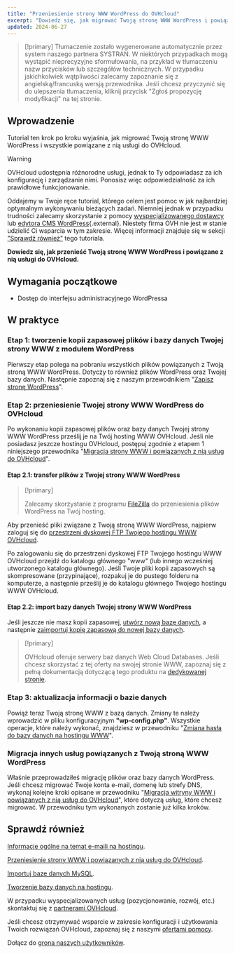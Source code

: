 ```yaml
---
title: "Przeniesienie strony WWW WordPress do OVHcloud"
excerpt: "Dowiedz się, jak migrować Twoją stronę WWW WordPress i powiązane z nią usługi do OVHcloud"
updated: 2024-06-27
---
```


> [!primary]
> Tłumaczenie zostało wygenerowane automatycznie przez system naszego partnera SYSTRAN. W niektórych przypadkach mogą wystąpić nieprecyzyjne sformułowania, na przykład w tłumaczeniu nazw przycisków lub szczegółów technicznych. W przypadku jakichkolwiek wątpliwości zalecamy zapoznanie się z angielską/francuską wersją przewodnika. Jeśli chcesz przyczynić się do ulepszenia tłumaczenia, kliknij przycisk "Zgłoś propozycję modyfikacji" na tej stronie.
>

## Wprowadzenie

Tutorial ten krok po kroku wyjaśnia, jak migrować Twoją stronę WWW WordPress i wszystkie powiązane z nią usługi do OVHcloud.

> [!warning]
>
> OVHcloud udostępnia różnorodne usługi, jednak to Ty odpowiadasz za ich konfigurację i zarządzanie nimi. Ponosisz więc odpowiedzialność za ich prawidłowe funkcjonowanie.
>
> Oddajemy w Twoje ręce tutorial, którego celem jest pomoc w jak najbardziej optymalnym wykonywaniu bieżących zadań. Niemniej jednak w przypadku trudności zalecamy skorzystanie z pomocy [wyspecjalizowanego dostawcy](/links/partner) lub [edytora CMS WordPress](https://wordpress.com/pl/support/){.external}. Niestety firma OVH nie jest w stanie udzielić Ci wsparcia w tym zakresie. Więcej informacji znajduje się w sekcji ["Sprawdź również"](#go-further) tego tutoriala.
>

**Dowiedz się, jak przenieść Twoją stronę WWW WordPress i powiązane z nią usługi do OVHcloud.**

## Wymagania początkowe

- Dostęp do interfejsu administracyjnego WordPressa

## W praktyce

### Etap 1: tworzenie kopii zapasowej plików i bazy danych Twojej strony WWW z modułem WordPress

Pierwszy etap polega na pobraniu wszystkich plików powiązanych z Twoją stroną WWW WordPress. Dotyczy to również plików WordPress oraz Twojej bazy danych. Następnie zapoznaj się z naszym przewodnikiem "[Zapisz stronę WordPress](/pages/web_cloud/web_hosting/how_to_backup_your_wordpress)".

### Etap 2: przeniesienie Twojej strony WWW WordPress do OVHcloud

Po wykonaniu kopii zapasowej plików oraz bazy danych Twojej strony WWW WordPress prześlij je na Twój hosting WWW OVHcloud. Jeśli nie posiadasz jeszcze hostingu OVHcloud, postępuj zgodnie z etapem 1 niniejszego przewodnika "[Migracja strony WWW i powiązanych z nią usług do OVHcloud](/pages/web_cloud/web_hosting/hosting_migrating_to_ovh)".

#### Etap 2.1: transfer plików z Twojej strony WWW WordPress

> [!primary]
>
> Zalecamy skorzystanie z programu [FileZilla](/pages/web_cloud/web_hosting/ftp_filezilla_user_guide) do przeniesienia plików WordPress na Twój hosting.
>

Aby przenieść pliki związane z Twoją stroną WWW WordPress, najpierw zaloguj się do [przestrzeni dyskowej FTP Twojego hostingu WWW OVHcloud](/pages/web_cloud/web_hosting/ftp_connection).

Po zalogowaniu się do przestrzeni dyskowej FTP Twojego hostingu WWW OVHcloud przejdź do katalogu głównego "www" (lub innego wcześniej utworzonego katalogu głównego). Jeśli Twoje pliki kopii zapasowych są skompresowane (przypinające), rozpakuj je do pustego folderu na komputerze, a następnie prześlij je do katalogu głównego Twojego hostingu WWW OVHcloud.

#### Etap 2.2: import bazy danych Twojej strony WWW WordPress

Jeśli jeszcze nie masz kopii zapasowej, [utwórz nową bazę danych](/pages/web_cloud/web_hosting/sql_create_database), a następnie [zaimportuj kopię zapasową do nowej bazy danych](/pages/web_cloud/web_hosting/sql_importing_mysql_database).

> [!primary]
>
> OVHcloud oferuje serwery baz danych Web Cloud Databases. Jeśli chcesz skorzystać z tej oferty na swojej stronie WWW, zapoznaj się z pełną dokumentacją dotyczącą tego produktu na [dedykowanej stronie](/links/web/databases).
>

### Etap 3: aktualizacja informacji o bazie danych

Powiąż teraz Twoją stronę WWW z bazą danych. Zmiany te należy wprowadzić w pliku konfiguracyjnym **"wp-config.php"**. Wszystkie operacje, które należy wykonać, znajdziesz w przewodniku "[Zmiana hasła do bazy danych na hostingu WWW](/pages/web_cloud/web_hosting/sql_change_password)".

### Migracja innych usług powiązanych z Twoją stroną WWW WordPress

Właśnie przeprowadziłeś migrację plików oraz bazy danych WordPress. Jeśli chcesz migrować Twoje konta e-mail, domenę lub strefy DNS, wykonaj kolejne kroki opisane w przewodniku "[Migracja witryny WWW i powiązanych z nią usług do OVHcloud](/pages/web_cloud/web_hosting/hosting_migrating_to_ovh)", które dotyczą usług, które chcesz migrować. W przewodniku tym wykonanych zostanie już kilka kroków.

## Sprawdź również <a name="go-further"></a>

[Informacje ogólne na temat e-maili na hostingu](/pages/web_cloud/email_and_collaborative_solutions/mx_plan/email_generalities).

[Przeniesienie strony WWW i powiązanych z nią usług do OVHcloud](/pages/web_cloud/web_hosting/hosting_migrating_to_ovh).

[Importuj bazę danych MySQL](/pages/web_cloud/web_hosting/sql_importing_mysql_database).

[Tworzenie bazy danych na hostingu](/pages/web_cloud/web_hosting/sql_create_database).
 
W przypadku wyspecjalizowanych usług (pozycjonowanie, rozwój, etc.) skontaktuj się z [partnerami OVHcloud](/links/partner).
 
Jeśli chcesz otrzymywać wsparcie w zakresie konfiguracji i użytkowania Twoich rozwiązań OVHcloud, zapoznaj się z naszymi [ofertami pomocy](/links/support).
 
Dołącz do [grona naszych użytkowników](/links/community).